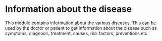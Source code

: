 # Information about the disease

This module contains information about the various diseases. This can be used by the doctor or patient to get information about the disease such as symptoms, diagnosis, treatment, causes, risk factors, preventions etc. 